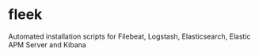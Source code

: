 # fleek
Automated installation scripts for Filebeat, Logstash, Elasticsearch, Elastic APM Server and Kibana
